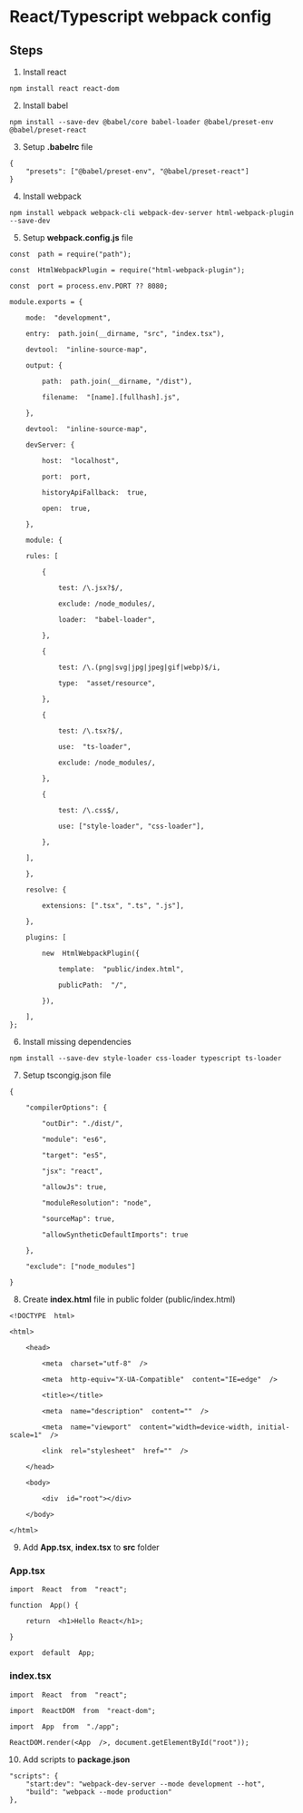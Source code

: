 # React/Typescript webpack config

## Steps
1. Install react
 ```
npm install react react-dom
```
2. Install babel
 ```
npm install --save-dev @babel/core babel-loader @babel/preset-env @babel/preset-react
```
3. Setup **.babelrc** file
```
{
	"presets": ["@babel/preset-env", "@babel/preset-react"]
}
```
4. Install webpack
```
npm install webpack webpack-cli webpack-dev-server html-webpack-plugin --save-dev
```
5. Setup **webpack.config.js** file
```
const  path = require("path");

const  HtmlWebpackPlugin = require("html-webpack-plugin");

const  port = process.env.PORT ?? 8080;

module.exports = {

	mode:  "development",

	entry:  path.join(__dirname, "src", "index.tsx"),

	devtool:  "inline-source-map",

	output: {

		path:  path.join(__dirname, "/dist"),

		filename:  "[name].[fullhash].js",

	},

	devtool:  "inline-source-map",

	devServer: {

		host:  "localhost",

		port:  port,

		historyApiFallback:  true,

		open:  true,

	},

	module: {

	rules: [

		{

			test: /\.jsx?$/,

			exclude: /node_modules/,

			loader:  "babel-loader",

		},

		{

			test: /\.(png|svg|jpg|jpeg|gif|webp)$/i,

			type:  "asset/resource",

		},

		{

			test: /\.tsx?$/,

			use:  "ts-loader",

			exclude: /node_modules/,

		},

		{

			test: /\.css$/,

			use: ["style-loader", "css-loader"],

		},

	],

	},

	resolve: {

		extensions: [".tsx", ".ts", ".js"],

	},

	plugins: [

		new  HtmlWebpackPlugin({

			template:  "public/index.html",

			publicPath:  "/",

		}),

	],
};
```
6. Install missing dependencies
```
npm install --save-dev style-loader css-loader typescript ts-loader
```
7. Setup tscongig.json file
```
{

	"compilerOptions": {

		"outDir": "./dist/",

		"module": "es6",

		"target": "es5",

		"jsx": "react",

		"allowJs": true,

		"moduleResolution": "node",

		"sourceMap": true,

		"allowSyntheticDefaultImports": true

	},

	"exclude": ["node_modules"]

}
```
8. Create **index.html** file in public folder (public/index.html)
```
<!DOCTYPE  html>

<html>

	<head>

		<meta  charset="utf-8"  />

		<meta  http-equiv="X-UA-Compatible"  content="IE=edge"  />

		<title></title>

		<meta  name="description"  content=""  />

		<meta  name="viewport"  content="width=device-width, initial-scale=1"  />

		<link  rel="stylesheet"  href=""  />

	</head>

	<body>

		<div  id="root"></div>

	</body>

</html>
```
9. Add **App.tsx**, **index.tsx** to **src** folder
### App.tsx
```
import  React  from  "react";

function  App() {

	return  <h1>Hello React</h1>;

}

export  default  App;
``` 
### index.tsx
```
import  React  from  "react";

import  ReactDOM  from  "react-dom";

import  App  from  "./app";

ReactDOM.render(<App  />, document.getElementById("root"));
``` 
10. Add scripts to **package.json**
```
"scripts": {
	"start:dev": "webpack-dev-server --mode development --hot",
	"build": "webpack --mode production"
},
```



